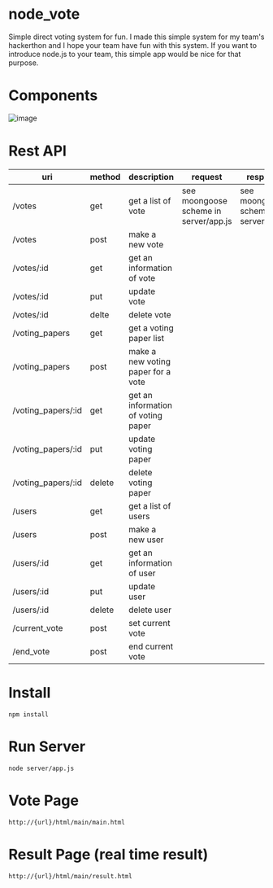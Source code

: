 # node_vote
Simple direct voting system for fun. 
I made this simple system for my team's hackerthon and I hope your team have fun with this system.
If you want to introduce node.js to your team, this simple app would be nice for that purpose.

# Components
![image](https://cloud.githubusercontent.com/assets/5653885/7445148/9d23c718-f1e1-11e4-8907-5192515a35c6.png)


# Rest API
| uri                | method | description                        | request                                | response                               |
|--------------------|--------|------------------------------------|----------------------------------------|----------------------------------------|
| /votes             | get    | get a list of vote                 | see moongoose scheme  in server/app.js | see moongoose scheme  in server/app.js |
| /votes             | post   | make a new vote                    |                                        |                                        |
| /votes/:id         | get    | get an information of vote         |                                        |                                        |
| /votes/:id         | put    | update vote                        |                                        |                                        |
| /votes/:id         | delte  | delete vote                        |                                        |                                        |
| /voting_papers     | get    | get a voting paper list            |                                        |                                        |
| /voting_papers     | post   | make a new voting paper for a vote |                                        |                                        |
| /voting_papers/:id | get    | get an information of voting paper |                                        |                                        |
| /voting_papers/:id | put    | update voting paper                |                                        |                                        |
| /voting_papers/:id | delete | delete voting paper                |                                        |                                        |
| /users             | get    | get a list of users                |                                        |                                        |
| /users             | post   | make a new user                    |                                        |                                        |
| /users/:id         | get    | get an information of user         |                                        |                                        |
| /users/:id         | put    | update user                        |                                        |                                        |
| /users/:id         | delete | delete user                        |                                        |                                        |
| /current_vote      | post   | set current vote                   |                                        |                                        |
| /end_vote          | post   | end current vote                   |                                        |                                        |

# Install
    npm install
    
# Run Server
    node server/app.js
    
# Vote Page
    http://{url}/html/main/main.html

# Result Page (real time result)
    http://{url}/html/main/result.html

